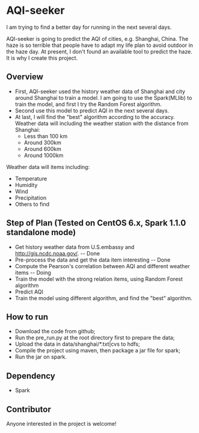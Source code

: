 # AQI-seeker
I am trying to find a better day for running in the next several days.

AQI-seeker is going to predict the AQI of cities, e.g. Shanghai, China. The haze is so terrible that people have to adapt
my life plan to avoid outdoor in the haze day. At present, I don't found an available tool to
predict the haze. It is why I create this project.

## Overview
  * First, AQI-seeker used the history weather data of Shanghai and city around Shanghai to train a model. I am
  going to use the Spark(MLlib) to train the model, and first I try the Random Forest algorithm.
  * Second use this model to predict AQI in the next several days.
  * At last, I will find the "best" algorithm according to the accuracy.
  Weather data will including the weather station with the distance from Shanghai:
    - Less than 100 km
    - Around 300km
    - Around 600km
    - Around 1000km

  Weather data will items including:
  - Temperature
  - Humidity
  - Wind
  - Precipitation
  - Others to find

## Step of Plan (Tested on CentOS 6.x, Spark 1.1.0 standalone mode)
 - Get history weather data from U.S.embassy and http://gis.ncdc.noaa.gov/. -- Done
 - Pre-process the data and get the data item interesting -- Done
 - Compute the Pearson's correlation between AQI and different weather items -- Doing
 - Train the model with the strong relation items, using Random Forest algorithm
 - Predict AQI
 - Train the model using different algorithm, and find the "best" algorithm.

## How to run
 - Download the code from github;
 - Run the pre_run.py at the root directory first to prepare the data;
 - Upload the data in data/shanghai/*.txt|cvs to hdfs;
 - Compile the project using maven, then package a jar file for spark;
 - Run the jar on spark.

## Dependency
 - Spark

## Contributor
  Anyone interested in the project is welcome!